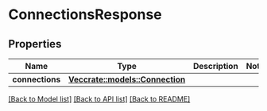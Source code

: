# ConnectionsResponse

## Properties

Name | Type | Description | Notes
------------ | ------------- | ------------- | -------------
**connections** | [**Vec<crate::models::Connection>**](Connection.md) |  | 

[[Back to Model list]](../README.md#documentation-for-models) [[Back to API list]](../README.md#documentation-for-api-endpoints) [[Back to README]](../README.md)


